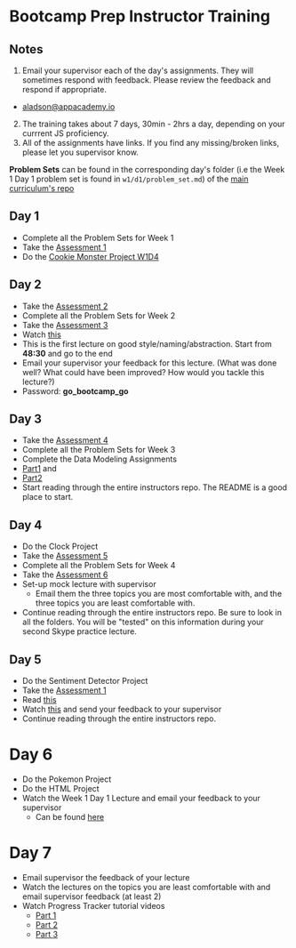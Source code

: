 # Bootcamp Prep Instructor Training

## Notes

1. Email your supervisor each of the day's assignments. They will sometimes respond with feedback. Please review the feedback and respond if appropriate. 
 * aladson@appacademy.io
2. The training takes about 7 days, 30min - 2hrs a day, depending on your currrent JS proficiency.
3. All of the assignments have links. If you find any missing/broken links, please let you supervisor know.

**Problem Sets** can be found in the corresponding day's folder (i.e the Week 1 Day 1 problem set is found in `w1/d1/problem_set.md`) of the [main curriculum's repo](https://github.com/appacademy/Bootcamp-Prep-Curriculum)


## Day 1

* Complete all the Problem Sets for Week 1
* Take the [Assessment 1](https://github.com/appacademy/Bootcamp-Prep-Assessments/raw/master/w1d5/assessment.zip)
* Do the [Cookie Monster Project W1D4](https://github.com/appacademy/Bootcamp-Prep-Curriculum/tree/master/w1/d4/cookieMonster)

## Day 2

* Take the [Assessment 2](https://github.com/appacademy/Bootcamp-Prep-Assessments/raw/master/w2d1/assessment.zip)
* Complete all the Problem Sets for Week 2
* Take the [Assessment 3](https://github.com/appacademy/Bootcamp-Prep-Assessments/raw/master/w2d5/assessment.zip)
* Watch [this](https://vimeo.com/165461927)
 * This is the first lecture on good style/naming/abstraction. Start from **48:30** and go to the end
 * Email your supervisor your feedback for this lecture. (What was done well? What could have been improved? How would you tackle this lecture?)
 * Password: **go_bootcamp_go**

## Day 3

* Take the [Assessment 4](https://github.com/appacademy/Bootcamp-Prep-Assessments/raw/master/w3d1/assessment.zip)
* Complete all the Problem Sets for Week 3
* Complete the Data Modeling Assignments
 * [Part1](https://github.com/appacademy/Bootcamp-Prep-Curriculum/blob/master/w2/d2/data_model1.js) and
 * [Part2](https://github.com/appacademy/Bootcamp-Prep-Curriculum/blob/master/w2/d2/data_model2.js)
* Start reading through the entire instructors repo. The README is a good place to start.

## Day 4

* Do the Clock Project
* Take the [Assessment 5](https://github.com/appacademy/Bootcamp-Prep-Assessments/raw/master/w3d5/assessment.zip)
* Complete all the Problem Sets for Week 4
* Take the [Assessment 6](https://github.com/appacademy/Bootcamp-Prep-Assessments/raw/master/w4d1/assessment.zip)
* Set-up mock lecture with supervisor
  * Email them the three topics you are most comfortable with, and the three topics you are least comfortable with.
* Continue reading through the entire instructors repo. Be sure to look in all the folders. You will be "tested" on this information during your second Skype practice lecture.


## Day 5

* Do the Sentiment Detector Project
* Take the [Assessment 1](https://github.com/appacademy/Bootcamp-Prep-Assessments/raw/master/w4d5/assessment.zip)
* Read [this](http://www.bbcactive.com/BBCActiveIdeasandResources/Tenwaystomakelecturesmoredynamic.aspx)
* Watch [this](https://www.youtube.com/watch?v=HAnw168huqA) and send your feedback to your supervisor
* Continue reading through the entire instructors repo.

# Day 6

* Do the Pokemon Project
* Do the HTML Project
* Watch the Week 1 Day 1 Lecture and email your feedback to your supervisor
  * Can be found [here](https://github.com/appacademy/Bootcamp-Prep-Curriculum/blob/master/other/lecture_videos.md)


# Day 7

* Email supervisor the feedback of your lecture
* Watch the lectures on the topics you are least comfortable with and email supervisor feedback (at least 2)
* Watch Progress Tracker tutorial videos
  * [Part 1](https://vimeo.com/177624027/5c2b7d27ad)
  * [Part 2](https://vimeo.com/177624025/0d7d4fe956)
  * [Part 3](https://vimeo.com/177624024/4a85e61345)
